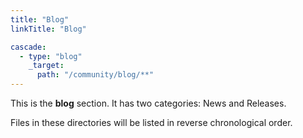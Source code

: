 ```yaml
---
title: "Blog"
linkTitle: "Blog"

cascade:
  - type: "blog"
    _target:
      path: "/community/blog/**"
---
```



This is the **blog** section. It has two categories: News and Releases.

Files in these directories will be listed in reverse chronological order.
